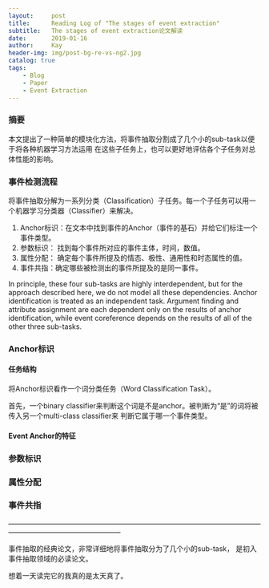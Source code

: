 ```yaml
---
layout:     post
title:      Reading Log of "The stages of event extraction"
subtitle:   The stages of event extraction论文解读
date:       2019-01-16
author:     Kay
header-img: img/post-bg-re-vs-ng2.jpg
catalog: true
tags:
    - Blog 
    - Paper 
    - Event Extraction
---
```


### 摘要
本文提出了一种简单的模块化方法，将事件抽取分割成了几个小的sub-task以便于将各种机器学习方法运用
在这些子任务上，也可以更好地评估各个子任务对总体性能的影响。

### 事件检测流程
将事件抽取分解为一系列分类（Classification）子任务。每一个子任务可以用一个机器学习分类器（Classifier）来解决。

1. Anchor标识：在文本中找到事件的Anchor（事件的基石）并给它们标注一个事件类型。
2. 参数标识： 找到每个事件所对应的事件主体，时间，数值。
3. 属性分配： 确定每个事件所提及的情态、极性、通用性和时态属性的值。
4. 事件共指：确定哪些被检测出的事件所提及的是同一事件。

In principle, these four sub-tasks are highly interdependent,
but for the approach described here,
we do not model all these dependencies. Anchor
identification is treated as an independent task. Argument
finding and attribute assignment are each
dependent only on the results of anchor identification,
while event coreference depends on the results
of all of the other three sub-tasks.

### Anchor标识

#### 任务结构
将Anchor标识看作一个词分类任务（Word Classification Task）。

首先，一个binary classifier来判断这个词是不是anchor。被判断为“是”的词将被传入另一个multi-class classifier来
判断它属于哪一个事件类型。

#### Event Anchor的特征


### 参数标识

### 属性分配

### 事件共指
————————————————————————————————————————————————————

事件抽取的经典论文，非常详细地将事件抽取分为了几个小的sub-task，
是初入事件抽取领域的必读论文。

想着一天读完它的我真的是太天真了。
